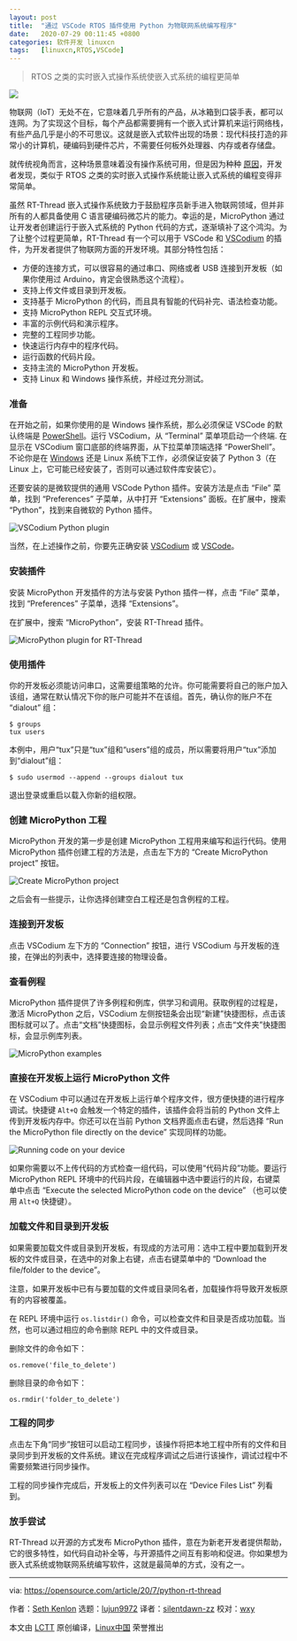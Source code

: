 ```yaml
---
layout: post
title:	"通过 VSCode RTOS 插件使用 Python 为物联网系统编写程序"
date:	2020-07-29 00:11:45 +0800 
categories:	软件开发 linuxcn 
tags:	[linuxcn,RTOS,VSCode]
---
```




> 
> RTOS 之类的实时嵌入式操作系统使嵌入式系统的编程更简单
> 
> 
> 


![](/Asserts/Images/album/202007/29/001132c37u7u5qp284wef2.jpg)


物联网（IoT）无处不在，它意味着几乎所有的产品，从冰箱到口袋手表，都可以连网。为了实现这个目标，每个产品都需要拥有一个嵌入式计算机来运行网络栈，有些产品几乎是小的不可思议。这就是嵌入式软件出现的场景：现代科技打造的非常小的计算机，硬编码到硬件芯片，不需要任何板外处理器、内存或者存储盘。


就传统视角而言，这种场景意味着没有操作系统可用，但是因为种种 [原因](https://opensource.com/article/20/6/open-source-rtos)，开发者发现，类似于 RTOS 之类的实时嵌入式操作系统能让嵌入式系统的编程变得非常简单。


虽然 RT-Thread 嵌入式操作系统致力于鼓励程序员新手进入物联网领域，但并非所有的人都具备使用 C 语言硬编码微芯片的能力。幸运的是，MicroPython 通过让开发者创建运行于嵌入式系统的 Python 代码的方式，逐渐填补了这个鸿沟。为了让整个过程更简单，RT-Thread 有一个可以用于 VSCode 和 [VSCodium](https://opensource.com/article/20/6/open-source-alternatives-vs-code) 的插件，为开发者提供了物联网方面的开发环境。其部分特性包括：


* 方便的连接方式，可以很容易的通过串口、网络或者 USB 连接到开发板（如果你使用过 Arduino，肯定会很熟悉这个流程）。
* 支持上传文件或目录到开发板。
* 支持基于 MicroPython 的代码，而且具有智能的代码补完、语法检查功能。
* 支持 MicroPython REPL 交互式环境。
* 丰富的示例代码和演示程序。
* 完整的工程同步功能。
* 快速运行内存中的程序代码。
* 运行函数的代码片段。
* 支持主流的 MicroPython 开发板。
* 支持 Linux 和 Windows 操作系统，并经过充分测试。


### 准备


在开始之前，如果你使用的是 Windows 操作系统，那么必须保证 VSCode 的默认终端是 [PowerShell](https://opensource.com/article/18/2/powershell-people)。运行 VSCodium，从 “Terminal” 菜单项启动一个终端. 在显示在 VSCodium 窗口底部的终端界面，从下拉菜单顶端选择 “PowerShell”。 不论你是在 [Windows](https://opensource.com/article/19/8/how-install-python-windows) 还是 Linux 系统下工作，必须保证安装了 Python 3（在 Linux 上，它可能已经安装了，否则可以通过软件库安装它）。


还要安装的是微软提供的通用 VSCode Python 插件。安装方法是点击 “File” 菜单，找到 “Preferences” 子菜单，从中打开 “Extensions” 面板。在扩展中，搜索 “Python”，找到来自微软的 Python 插件。


![VSCodium Python plugin](/Asserts/Images/album/202007/29/001200p669pylwwl2yl991.jpg "VSCodium Python plugin")


当然，在上述操作之前，你要先正确安装 [VSCodium](http://vscodium.com) 或 [VSCode](https://github.com/microsoft/vscode)。


### 安装插件


安装 MicroPython 开发插件的方法与安装 Python 插件一样，点击 “File” 菜单，找到 “Preferences” 子菜单，选择 “Extensions”。


在扩展中，搜索 “MicroPython”，安装 RT-Thread 插件。


![MicroPython plugin for RT-Thread](/Asserts/Images/album/202007/29/001213ge07s4er31m331zd.jpg "MicroPython plugin for RT-Thread")


### 使用插件


你的开发板必须能访问串口，这需要组策略的允许。你可能需要将自己的账户加入该组，通常在默认情况下你的账户可能并不在该组。首先，确认你的账户不在 “dialout” 组：



```
$ groups
tux users

```

本例中，用户“tux”只是“tux”组和“users”组的成员，所以需要将用户“tux”添加到“dialout”组：



```
$ sudo usermod --append --groups dialout tux

```

退出登录或重启以载入你新的组权限。


### 创建 MicroPython 工程


MicroPython 开发的第一步是创建 MicroPython 工程用来编写和运行代码。使用 MicroPython 插件创建工程的方法是，点击左下方的 “Create MicroPython project” 按钮。


![Create MicroPython project](/Asserts/Images/album/202007/29/001216igu4wneuf99qeauq.jpg "Create MicroPython project")


之后会有一些提示，让你选择创建空白工程还是包含例程的工程。


### 连接到开发板


点击 VSCodium 左下方的 “Connection” 按钮，进行 VSCodium 与开发板的连接，在弹出的列表中，选择要连接的物理设备。


### 查看例程


MicroPython 插件提供了许多例程和例库，供学习和调用。获取例程的过程是，激活 MicroPython 之后，VSCodium 左侧按钮条会出现“新建”快捷图标，点击该图标就可以了。点击“文档”快捷图标，会显示例程文件列表；点击“文件夹”快捷图标，会显示例库列表。


![MicroPython examples](/Asserts/Images/album/202007/29/001231iputkobu5fu2mfke.jpg "MicroPython examples")


### 直接在开发板上运行 MicroPython 文件


在 VSCodium 中可以通过在开发板上运行单个程序文件，很方便快捷的进行程序调试。快捷键 `Alt+Q` 会触发一个特定的插件，该插件会将当前的 Python 文件上传到开发板内存中。你还可以在当前 Python 文档界面点击右键，然后选择 “Run the MicroPython file directly on the device” 实现同样的功能。


![Running code on your device](/Asserts/Images/album/202007/29/001238c2ghhddrhrthyukh.jpg "Running code on your device")


如果你需要以不上传代码的方式检查一组代码，可以使用“代码片段”功能。要运行 MicroPython REPL 环境中的代码片段，在编辑器中选中要运行的片段，右键菜单中点击 “Execute the selected MicroPython code on the device” （也可以使用 `Alt+Q` 快捷键）。


### 加载文件和目录到开发板


如果需要加载文件或目录到开发板，有现成的方法可用：选中工程中要加载到开发板的文件或目录，在选中的对象上右键，点击右键菜单中的 “Download the file/folder to the device”。


注意，如果开发板中已有与要加载的文件或目录同名者，加载操作将导致开发板原有的内容被覆盖。


在 REPL 环境中运行 `os.listdir()` 命令，可以检查文件和目录是否成功加载。当然，也可以通过相应的命令删除 REPL 中的文件或目录。


删除文件的命令如下：



```
os.remove('file_to_delete')

```

删除目录的命令如下：



```
os.rmdir('folder_to_delete')

```

### 工程的同步


点击左下角“同步”按钮可以启动工程同步，该操作将把本地工程中所有的文件和目录同步到开发板的文件系统。建议在完成程序调试之后进行该操作，调试过程中不需要频繁进行同步操作。


工程的同步操作完成后，开发板上的文件列表可以在 “Device Files List” 列看到。


### 放手尝试


RT-Thread 以开源的方式发布 MicroPython 插件，意在为新老开发者提供帮助，它的很多特性，如代码自动补全等，与开源插件之间互有影响和促进。你如果想为嵌入式系统或物联网系统编写软件，这就是最简单的方式，没有之一。




---


via: <https://opensource.com/article/20/7/python-rt-thread>


作者：[Seth Kenlon](https://opensource.com/users/seth) 选题：[lujun9972](https://github.com/lujun9972) 译者：[silentdawn-zz](https://github.com/silentdawn-zz) 校对：[wxy](https://github.com/wxy)


本文由 [LCTT](https://github.com/LCTT/TranslateProject) 原创编译，[Linux中国](https://linux.cn/) 荣誉推出
